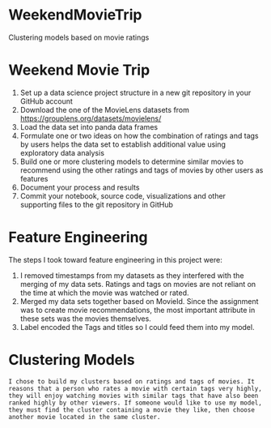 # WeekendMovieTrip
Clustering models based on movie ratings 

# Weekend Movie Trip
  
1. Set up a data science project structure in a new git repository in your GitHub account
2. Download the one of the MovieLens datasets from https://grouplens.org/datasets/movielens/
3. Load the data set into panda data frames
4. Formulate one or two ideas on how the combination of ratings and tags by users helps the data set to establish additional value using exploratory data analysis
5. Build one or more clustering models to determine similar movies to recommend using the other ratings and tags of movies by other users as features
6. Document your process and results
7. Commit your notebook, source code, visualizations and other supporting files to the git repository in GitHub

# Feature Engineering 
  The steps I took toward feature engineering in this project were:
  1. I removed timestamps from my datasets as they interfered with the merging of my data sets. Ratings and tags on movies are not reliant on the time at which the movie was watched or rated.
  2. Merged my data sets together based on MovieId. Since the assignment was to create movie recommendations, the most important attribute in these sets was the movies themselves.
  3. Label encoded the Tags and titles so I could feed them into my model.
  
 # Clustering Models
    I chose to build my clusters based on ratings and tags of movies. It reasons that a person who rates a movie with certain tags very highly, they will enjoy watching movies with similar tags that have also been ranked highly by other viewers. If someone would like to use my model, they must find the cluster containing a movie they like, then choose another movie located in the same cluster. 
